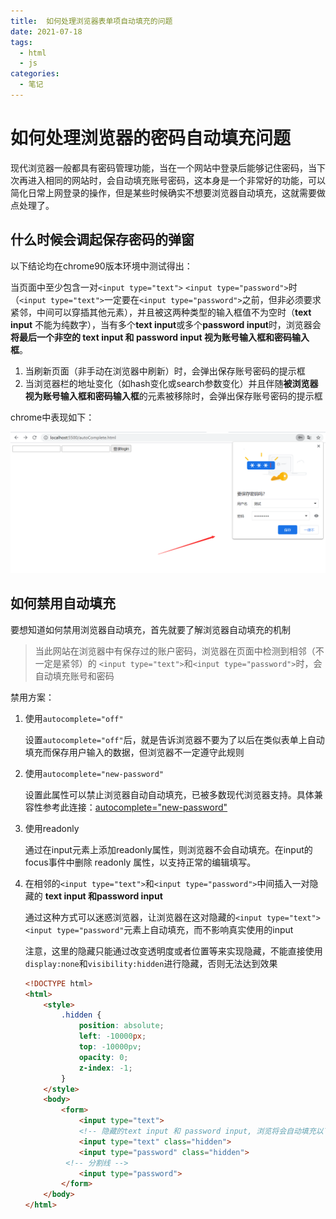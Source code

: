 ```yaml
---
title:  如何处理浏览器表单项自动填充的问题
date: 2021-07-18
tags:
  - html
  - js
categories:
  - 笔记
---
```


# 如何处理浏览器的密码自动填充问题

现代浏览器一般都具有密码管理功能，当在一个网站中登录后能够记住密码，当下次再进入相同的网站时，会自动填充账号密码，这本身是一个非常好的功能，可以简化日常上网登录的操作，但是某些时候确实不想要浏览器自动填充，这就需要做点处理了。

## 什么时候会调起保存密码的弹窗

以下结论均在chrome90版本环境中测试得出：

当页面中至少包含一对`<input type="text">` `<input type="password">`时（`<input type="text">`一定要在`<input type="password">`之前，但非必须要求紧邻，中间可以穿插其他元素），并且被这两种类型的输入框值不为空时（**text input** 不能为纯数字），当有多个**text input**或多个**password input**时，浏览器会**将最后一个非空的 text input 和 password input 视为账号输入框和密码输入框**。

1. 当刷新页面（非手动在浏览器中刷新）时，会弹出保存账号密码的提示框
2. 当浏览器栏的地址变化（如hash变化或search参数变化）并且伴随**被浏览器视为账号输入框和密码输入框**的元素被移除时，会弹出保存账号密码的提示框

chrome中表现如下：

![image-20210719153143228](../assets/autocomplete/image-20210719153143228.png)

## 如何禁用自动填充

要想知道如何禁用浏览器自动填充，首先就要了解浏览器自动填充的机制

> 当此网站在浏览器中有保存过的账户密码，浏览器在页面中检测到相邻（不一定是紧邻）的 `<input type="text">`和`<input type="password">`时，会自动填充账号和密码

禁用方案：

1. 使用`autocomplete="off"`

   设置`autocomplete="off"`后，就是告诉浏览器不要为了以后在类似表单上自动填充而保存用户输入的数据，但浏览器不一定遵守此规则

2. 使用`autocomplete="new-password"`

   设置此属性可以禁止浏览器自动自动填充，已被多数现代浏览器支持。具体兼容性参考此连接：[autocomplete="new-password"](https://wiki.developer.mozilla.org/en-US/docs/Web/HTML/Attributes/autocomplete#Browser_compatibility)

3. 使用readonly

   通过在input元素上添加readonly属性，则浏览器不会自动填充。在input的focus事件中删除 readonly 属性，以支持正常的编辑填写。

4. 在相邻的`<input type="text">`和`<input type="password">`中间插入一对隐藏的 **text input **和**password input**

   通过这种方式可以迷惑浏览器，让浏览器在这对隐藏的`<input type="text"><input type="password"`元素上自动填充，而不影响真实使用的input

   注意，这里的隐藏只能通过改变透明度或者位置等来实现隐藏，不能直接使用`display:none`和`visibility:hidden`进行隐藏，否则无法达到效果

   ```html
   <!DOCTYPE html>
   <html>
       <style>
           .hidden {
               position: absolute;
               left: -10000px;
               top: -10000pv;
               opacity: 0;
               z-index: -1;
           }
       </style>
       <body>
           <form>
               <input type="text">
               <!-- 隐藏的text input 和 password input, 浏览将会自动填充以下两个元素 -->
               <input type="text" class="hidden">
               <input type="password" class="hidden">
   			<!-- 分割线 -->
               <input type="password">
           </form>
       </body>
   </html>
   ```
